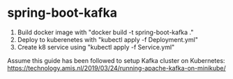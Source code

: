 # spring-boot-kafka

1. Build docker image with "docker build -t spring-boot-kafka ."
2. Deploy to kuberenetes with "kubectl apply -f Deployment.yml"
3. Create k8 service using "kubectl apply -f Service.yml"

Assume this guide has been followed to setup Kafka cluster on Kubernetes: https://technology.amis.nl/2019/03/24/running-apache-kafka-on-minikube/
